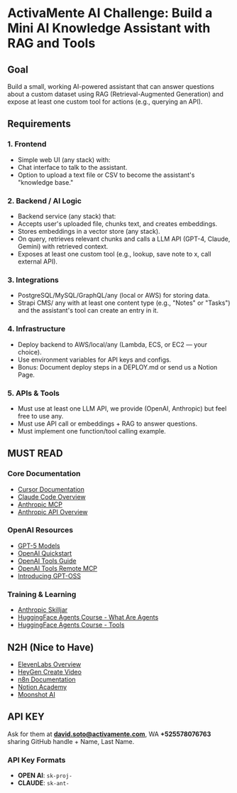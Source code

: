 # ActivaMente AI Challenge: Build a Mini AI Knowledge Assistant with RAG and Tools

## Goal

Build a small, working AI-powered assistant that can answer questions about a custom dataset using RAG (Retrieval-Augmented Generation) and expose at least one custom tool for actions (e.g., querying an API).

## Requirements

### 1. Frontend

- Simple web UI (any stack) with:
- Chat interface to talk to the assistant.
- Option to upload a text file or CSV to become the assistant's "knowledge base."

### 2. Backend / AI Logic

- Backend service (any stack) that:
- Accepts user's uploaded file, chunks text, and creates embeddings.
- Stores embeddings in a vector store (any stack).
- On query, retrieves relevant chunks and calls a LLM API (GPT-4, Claude, Gemini) with retrieved context.
- Exposes at least one custom tool (e.g., lookup, save note to x, call external API).

### 3. Integrations

- PostgreSQL/MySQL/GraphQL/any (local or AWS) for storing data.
- Strapi CMS/ any with at least one content type (e.g., "Notes" or "Tasks") and the assistant's tool can create an entry in it.

### 4. Infrastructure

- Deploy backend to AWS/local/any (Lambda, ECS, or EC2 — your choice).
- Use environment variables for API keys and configs.
- Bonus: Document deploy steps in a DEPLOY.md or send us a Notion Page.

### 5. APIs & Tools

- Must use at least one LLM API, we provide (OpenAI, Anthropic) but feel free to use any.
- Must use API call or embeddings + RAG to answer questions.
- Must implement one function/tool calling example.

## MUST READ

### Core Documentation
- [Cursor Documentation](https://docs.cursor.com/en/welcome)
- [Claude Code Overview](https://docs.anthropic.com/en/docs/claude-code/overview)
- [Anthropic MCP](https://docs.anthropic.com/en/docs/mcp)
- [Anthropic API Overview](https://docs.anthropic.com/en/api/overview)

### OpenAI Resources
- [GPT-5 Models](https://platform.openai.com/docs/models/gpt-5)
- [OpenAI Quickstart](https://platform.openai.com/docs/quickstart)
- [OpenAI Tools Guide](https://platform.openai.com/docs/guides/tools)
- [OpenAI Tools Remote MCP](https://platform.openai.com/docs/guides/tools-remote-mcp)
- [Introducing GPT-OSS](https://openai.com/es-419/index/introducing-gpt-oss/)

### Training & Learning
- [Anthropic Skilljar](https://anthropic.skilljar.com/)
- [HuggingFace Agents Course - What Are Agents](https://huggingface.co/learn/agents-course/unit1/what-are-agents)
- [HuggingFace Agents Course - Tools](https://huggingface.co/learn/agents-course/unit1/tools)

## N2H (Nice to Have)
- [ElevenLabs Overview](https://elevenlabs.io/docs/product-guides/overview)
- [HeyGen Create Video](https://docs.heygen.com/docs/create-video)
- [n8n Documentation](https://docs.n8n.io/)
- [Notion Academy](https://www.notion.com/es/help/notion-academy/course/101-introduction)
- [Moonshot AI](https://platform.moonshot.ai/docs/introduction#text-generation-model)

## API KEY

Ask for them at **david.soto@activamente.com**, WA **+525578076763** sharing GitHub handle + Name, Last Name.

### API Key Formats
- **OPEN AI**: `sk-proj-`
- **CLAUDE**: `sk-ant-`